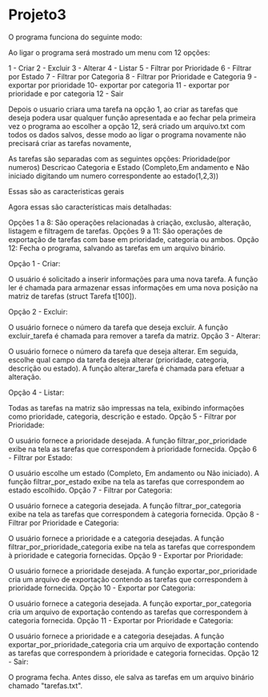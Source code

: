 # Projeto3

O programa funciona do seguinte modo:

Ao ligar o programa será mostrado um menu com 12 opções:

 1 - Criar
 2 - Excluir
 3 - Alterar
 4 - Listar
 5 - Filtrar por Prioridade
 6 - Filtrar por Estado
 7 - Filtrar por Categoria
 8 - Filtrar por Prioridade e Categoria
 9 - exportar por prioridade
 10- exportar por categoria
 11 - exportar por prioridade e por categoria
 12 - Sair


Depois o usuario criara uma tarefa na opção 1, ao criar as tarefas que deseja podera usar qualquer função apresentada e ao fechar pela primeira vez o programa ao escolher a opção 12,
será criado um arquivo.txt com todos os dados salvos, desse modo ao ligar o programa novamente não precisará criar as tarefas novamente,

As tarefas são separadas com as seguintes opções:
Prioridade(por numeros)
Descricao
Categoria
e
Estado (Completo,Em andamento e Não iniciado digitando um numero correspondente ao estado(1,2,3))

Essas são as caracteristicas gerais



Agora essas são características mais detalhadas:

Opções 1 a 8: São operações relacionadas à criação, exclusão, alteração, listagem e filtragem de tarefas.
Opções 9 a 11: São operações de exportação de tarefas com base em prioridade, categoria ou ambos.
Opção 12: Fecha o programa, salvando as tarefas em um arquivo binário.

Opção 1 - Criar:

O usuário é solicitado a inserir informações para uma nova tarefa.
A função ler é chamada para armazenar essas informações em uma nova posição na matriz de tarefas (struct Tarefa t[100]).

Opção 2 - Excluir:

O usuário fornece o número da tarefa que deseja excluir.
A função excluir_tarefa é chamada para remover a tarefa da matriz.
Opção 3 - Alterar:

O usuário fornece o número da tarefa que deseja alterar.
Em seguida, escolhe qual campo da tarefa deseja alterar (prioridade, categoria, descrição ou estado).
A função alterar_tarefa é chamada para efetuar a alteração.

Opção 4 - Listar:

Todas as tarefas na matriz são impressas na tela, exibindo informações como prioridade, categoria, descrição e estado.
Opção 5 - Filtrar por Prioridade:

O usuário fornece a prioridade desejada.
A função filtrar_por_prioridade exibe na tela as tarefas que correspondem à prioridade fornecida.
Opção 6 - Filtrar por Estado:

O usuário escolhe um estado (Completo, Em andamento ou Não iniciado).
A função filtrar_por_estado exibe na tela as tarefas que correspondem ao estado escolhido.
Opção 7 - Filtrar por Categoria:

O usuário fornece a categoria desejada.
A função filtrar_por_categoria exibe na tela as tarefas que correspondem à categoria fornecida.
Opção 8 - Filtrar por Prioridade e Categoria:

O usuário fornece a prioridade e a categoria desejadas.
A função filtrar_por_prioridade_categoria exibe na tela as tarefas que correspondem à prioridade e categoria fornecidas.
Opção 9 - Exportar por Prioridade:

O usuário fornece a prioridade desejada.
A função exportar_por_prioridade cria um arquivo de exportação contendo as tarefas que correspondem à prioridade fornecida.
Opção 10 - Exportar por Categoria:

O usuário fornece a categoria desejada.
A função exportar_por_categoria cria um arquivo de exportação contendo as tarefas que correspondem à categoria fornecida.
Opção 11 - Exportar por Prioridade e Categoria:

O usuário fornece a prioridade e a categoria desejadas.
A função exportar_por_prioridade_categoria cria um arquivo de exportação contendo as tarefas que correspondem à prioridade e categoria fornecidas.
Opção 12 - Sair:

O programa fecha. Antes disso, ele salva as tarefas em um arquivo binário chamado "tarefas.txt".
